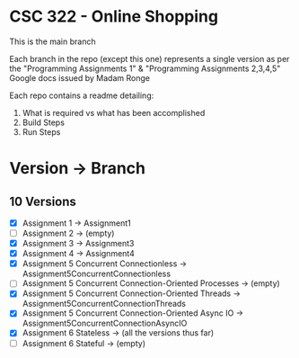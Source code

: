 # CSC 322 - Online Shopping
This is the main branch

Each branch in the repo (except this one) represents a single version as per the "Programming Assignments 1" & "Programming Assignments 2,3,4,5" Google docs issued by Madam Ronge

Each repo contains a readme detailing:
1. What is required vs what has been accomplished
2. Build Steps
3. Run Steps

# Version -> Branch
## 10 Versions
- [x] Assignment 1 -> Assignment1
- [ ] Assignment 2 -> (empty)
- [x] Assignment 3 -> Assignment3
- [x] Assignment 4 -> Assignment4
- [x] Assignment 5 Concurrent Connectionless -> Assignment5ConcurrentConnectionless
- [ ] Assignment 5 Concurrent Connection-Oriented Processes -> (empty)
- [x] Assignment 5 Concurrent Connection-Oriented Threads -> Assignment5ConcurrentConnectionThreads
- [x] Assignment 5 Concurrent Connection-Oriented Async IO -> Assignment5ConcurrentConnectionAsyncIO
- [x] Assignment 6 Stateless -> (all the versions thus far)
- [ ] Assignment 6 Stateful -> (empty)